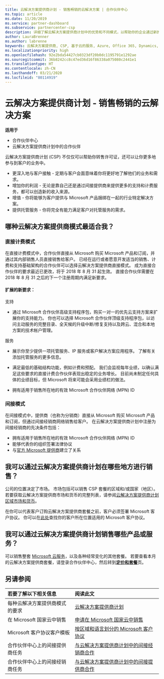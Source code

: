 ```yaml
---
title: 云解决方案提供商计划 - 销售畅销的云解决方案 | 合作伙伴中心
ms.topic: article
ms.date: 11/20/2019
ms.service: partner-dashboard
ms.subservice: partnercenter-csp
description: 详细了解云解决方案提供商计划中的优势和不同模式，以帮助你的企业通过新的客户和新的专业知识发展壮大。
author: LauraBrenner
ms.author: labrenne
keywords: 云解决方案提供商, CSP, 基于云的服务, Azure, Office 365, Dynamics, CSP 合作伙伴, 通过云解决方案提供商计划销售, 直接合作伙伴, 直接云解决方案提供商合作伙伴, 间接云解决方案提供商经销商, 直接云解决方案提供商, 间接云解决方案提供商, 直接模式, 间接模式, 间接经销商, 间接提供商, 提供商, 分销商, 云解决方案提供商计划
ms.localizationpriority: high
ms.openlocfilehash: 92e2bda54427cb0323df20b0dc1195791e1292ae
ms.sourcegitcommit: 36b8242cc8c47ed36d16f86338a075080c2441e1
ms.translationtype: HT
ms.contentlocale: zh-CN
ms.lasthandoff: 03/21/2020
ms.locfileid: "80114919"
---
```

# <a name="cloud-solution-provider-program---selling-in-demand-cloud-solutions"></a>云解决方案提供商计划 - 销售畅销的云解决方案 

**适用于**

- 合作伙伴中心
- 云解决方案提供商计划中的合作伙伴

云解决方案提供商计划 (CSP) 不仅仅可以帮助你转售许可证，还可以让你更多地参与到客户的业务中。
 
- 更深入地与客户接触 - 定期与客户会面意味着你将更好地了解他们的业务和需求。
- 增加你的利润 - 无论是靠自己还是通过间接提供商来提供更多的支持和计费服务，都可以创造新的收入来源。  
- 增值 - 你将能够为客户提供与 Microsoft 产品捆绑在一起的行业特定解决方案。
- 提供托管服务 - 你将完全有能力满足客户对托管服务的需求。 

## <a name="which-csp-model-is-best-for-me"></a>哪种云解决方案提供商模式最适合我？

### <a name="direct-bill-model"></a>直接计费模式

 在直接计费模式中，合作伙伴直接从 Microsoft 购买 Microsoft 产品和订阅，并通过其内部销售人员直接销售给客户。 已经在运行或者愿意开发适当的销售、计费和支持基础架构的合作伙伴可以选择云解决方案提供商直接模式。 成为直接合作伙伴的要求最近已更改，将于 2018 年 8 月 31 起生效。 直接合作伙伴需要在 2018 年 8 月 31 之后的下一个注册周期内满足新要求。


#### <a name="new-expanded-requirements"></a>扩展的新要求：

支持
- 通过 Microsoft 合作伙伴高级支持程序包，购买一对一的优先云支持方案来扩展你的支持能力。 你也可以选择 Microsoft 合作伙伴顶级支持程序包，以访问主动服务的完整目录、全天候的升级中断/修复支持以及跨云、混合和本地方案的技术帐户管理。 

服务

- 展示你至少提供一项托管服务、IP 服务或客户解决方案应用程序。 了解有关添加托管服务的更多信息。

- 满足最低的基础结构功能，例如计费和预配。
我们会监视每年业绩，以确认满足这些要求的直接计费合作伙伴表现出稳定的业务增长。 目前尚未制定任何具体的业绩目标，但 Microsoft 将来可能会采用业绩栏的做法。 

- 拥有适用于销售所在地的有效 Microsoft 合作伙伴网络 (MPN) ID


### <a name="indirect-model"></a>间接模式

在间接模式中，提供商（也称为分销商）直接从 Microsoft 购买 Microsoft 产品和订阅，但通过间接经销商网络销售给客户。 在云解决方案提供商计划中注册为间接经销商的先决条件包括：

- 拥有适用于销售所在地的有效 Microsoft 合作伙伴网络 (MPN) ID
- 能够代表你的组织签署法律协议
- 与[官方 Microsoft 提供商](https://partnercenter.microsoft.com/partner/find-a-provider)建立了关系


## <a name="where-can-i-sell-through-the-csp-program"></a>我可以通过云解决方案提供商计划在哪些地方进行销售？

公司的位置决定了市场。 市场包括可以销售 CSP 套餐的区域和/或国家（地区）。 若要获取云解决方案提供商市场和货币的完整列表，请参阅[云解决方案提供商计划区域市场和货币](regional-authorization-overview.md)。

在你可以代表客户订购云解决方案提供商套餐之前，客户必须签署 Microsoft 客户协议。 你可以在[此处](agreements.md)查找你的客户所在位置适用的 Microsoft 客户协议。  

## <a name="what-can-i-sell-through-the-csp-program"></a>我可以通过云解决方案提供商计划销售哪些产品或服务？

可以销售整套 [Microsoft 云服务](https://partner.microsoft.com/cloud-solution-provider/products-and-services)，以及各种经常变化的其他套餐。 若要查看本月的云解决方案提供商套餐，请登录合作伙伴中心，然后转到[**定价和套餐**](https://partnercenter.microsoft.com/pcv/sales)页。

## <a name="see-also"></a>另请参阅 


|**若要了解以下相关信息**   |**阅读此文**   |
|:---------------------------|:--------------------|
|每种云解决方案提供商模式的要求   | [云解决方案提供商计划](https://partnercenter.microsoft.com/partner/cloud-solution-provider)|
|在 Microsoft 国家云中销售   | [申请在 Microsoft 国家云中销售](csp-national-clouds-overview.md)|
|Microsoft 客户协议客户模板   |[按区域和语言划分的 Microsoft 客户协议](agreements.md)|
|合作伙伴中心上的间接提供商任务  |[与云解决方案提供商计划中的间接经销商合作](indirect-provider-tasks-in-partner-center.md)|
|合作伙伴中心上的间接经销商任务   |[与云解决方案提供商计划中的间接提供商合作](indirect-reseller-tasks-in-partner-center.md)|
